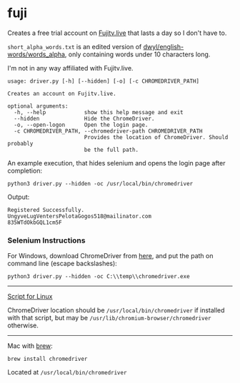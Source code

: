 # fuji
Creates a free trial account on [Fujitv.live](https://fujitv.live/) that lasts a day so I don't have to.

`short_alpha_words.txt` is an edited version of [dwyl/english-words/words_alpha](https://github.com/dwyl/english-words/blob/master/words_alpha.zip), only containing words under 10 characters long.

I'm not in any way affiliated with Fujitv.live.

```
usage: driver.py [-h] [--hidden] [-o] [-c CHROMEDRIVER_PATH]

Creates an account on Fujitv.live.

optional arguments:
  -h, --help            show this help message and exit
  --hidden              Hide the ChromeDriver.
  -o, --open-logon      Open the login page.
  -c CHROMEDRIVER_PATH, --chromedriver-path CHROMEDRIVER_PATH
                        Provides the location of ChromeDriver. Should probably
                        be the full path.
```

An example execution, that hides selenium and opens the login page after completion: 

`python3 driver.py --hidden -oc /usr/local/bin/chromedriver`

Output:

```
Registered Successfully.
UngyveLugVentersPelotaGogos518@mailinator.com
835WTdOkbGQL1cm5F
```


### Selenium Instructions

For Windows, download ChromeDriver from [here](https://sites.google.com/a/chromium.org/chromedriver/downloads), and put the path on command line (escape backslashes):

`python3 driver.py --hidden -oc C:\\temp\\chromedriver.exe`

---

[Script for Linux](https://gist.github.com/ziadoz/3e8ab7e944d02fe872c3454d17af31a5)

ChromeDriver location should be `/usr/local/bin/chromedriver` if installed with that script, but may be `/usr/lib/chromium-browser/chromedriver` otherwise.

---

Mac with [brew](https://brew.sh/):

`brew install chromedriver`

Located at `/usr/local/bin/chromedriver`
